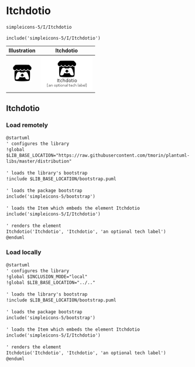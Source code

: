 # Itchdotio


```text
simpleicons-5/I/Itchdotio
```

```text
include('simpleicons-5/I/Itchdotio')
```



| Illustration | Itchdotio |
| :---: | :---: |
| ![illustration for Illustration](../../simpleicons-5/I/Itchdotio.png) | ![illustration for Itchdotio](../../simpleicons-5/I/Itchdotio.Local.png) |




## Itchdotio

### Load remotely
```plantuml
@startuml
' configures the library
!global $LIB_BASE_LOCATION="https://raw.githubusercontent.com/tmorin/plantuml-libs/master/distribution"

' loads the library's bootstrap
!include $LIB_BASE_LOCATION/bootstrap.puml

' loads the package bootstrap
include('simpleicons-5/bootstrap')

' loads the Item which embeds the element Itchdotio
include('simpleicons-5/I/Itchdotio')

' renders the element
Itchdotio('Itchdotio', 'Itchdotio', 'an optional tech label')
@enduml
```

### Load locally
```plantuml
@startuml
' configures the library
!global $INCLUSION_MODE="local"
!global $LIB_BASE_LOCATION="../.."

' loads the library's bootstrap
!include $LIB_BASE_LOCATION/bootstrap.puml

' loads the package bootstrap
include('simpleicons-5/bootstrap')

' loads the Item which embeds the element Itchdotio
include('simpleicons-5/I/Itchdotio')

' renders the element
Itchdotio('Itchdotio', 'Itchdotio', 'an optional tech label')
@enduml
```

